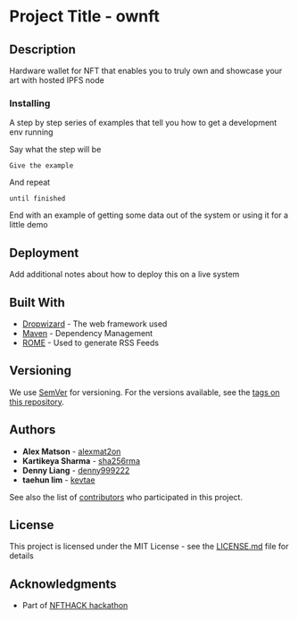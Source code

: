 # Project Title - ownft

## Description

Hardware wallet for NFT that enables you to truly own and showcase your art with hosted IPFS node


### Installing

A step by step series of examples that tell you how to get a development env running

Say what the step will be

```
Give the example
```

And repeat

```
until finished
```

End with an example of getting some data out of the system or using it for a little demo



## Deployment

Add additional notes about how to deploy this on a live system

## Built With

* [Dropwizard](http://www.dropwizard.io/1.0.2/docs/) - The web framework used
* [Maven](https://maven.apache.org/) - Dependency Management
* [ROME](https://rometools.github.io/rome/) - Used to generate RSS Feeds


## Versioning

We use [SemVer](http://semver.org/) for versioning. For the versions available, see the [tags on this repository](https://github.com/your/project/tags). 

## Authors

* **Alex Matson** - [alexmat2on](https://github.com/alexmat2on)
* **Kartikeya Sharma** - [sha256rma](https://github.com/sha256rma)
* **Denny Liang** - [denny999222](https://github.com/denny999222)
* **taehun lim** - [kevtae](https://github.com/kevtae)


See also the list of [contributors](https://github.com/your/project/contributors) who participated in this project.

## License

This project is licensed under the MIT License - see the [LICENSE.md](LICENSE.md) file for details

## Acknowledgments

* Part of [NFTHACK hackathon](https://hack.ethglobal.co/showcase/ownft-rec5dwI2zHRi0RAss)
